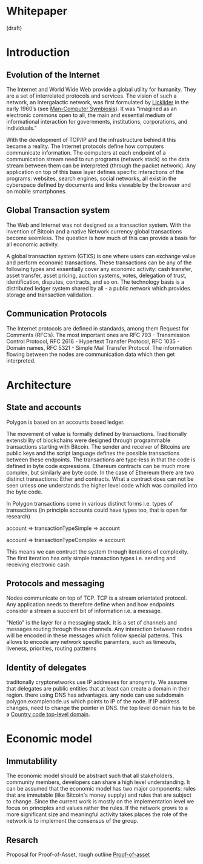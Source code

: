 # Whitepaper

(draft)

# Introduction

## Evolution of the Internet

The Internet and World Wide Web provide a global utility for humanity. They are a set of interrelated protocols and services. The vision of such a network, an Intergalactic network, was first formulated by [Licklider](https://en.wikipedia.org/wiki/J._C._R._Licklider) in the early 1960’s (see [Man-Computer Symbiosis](https://en.wikipedia.org/wiki/Man-Computer_Symbiosis)). It was “imagined as an electronic commons open to all, the main and essential medium of informational interaction for governments, institutions, corporations, and individuals.”

With the development of TCP/IP and the infrastructure behind it this became a reality. The Internet protocols define how computers communicate information. The computers at each endpoint of a communication stream need to run programs (network stack) so the data stream between them can be interpreted (through the packet network). Any application on top of this base layer defines specific interactions of the programs: websites, search engines, social networks, all exist in the cyberspace defined by documents and links viewable by the browser and on mobile smartphones.

## Global Transaction system

The Web and Internet was not designed as a transaction system. With the invention of Bitcoin and a native Network currency global transactions become seemless. The question is how much of this can provide a basis for all economic activity. 

A global transaction system (GTXS) is one where users can exchange value and perform economic transactions. These transactions can be any of the following types and essentially cover any economic activity: cash transfer, asset transfer, asset pricing, auction systems, votes, delegation of trust, identification, disputes, contracts, and so on. The technology basis is a distributed ledger system shared by all - a public network which provides storage and transaction validation.

## Communication Protocols

The Internet protocols are defined in standards, among them Request for Comments (RFC’s). The most important ones are RFC 793 - Transmission Control Protocol, RFC 2616 - Hypertext Transfer Protocol, RFC 1035 - Domain names, RFC 5321 - Simple Mail Transfer Protocol. The information flowing between the nodes are communication data which then get interpreted. 

# Architecture

## State and accounts

Polygon is based on an accounts based ledger.

The movement of value is formally defined by transactions. Traditionally extensbility of blockchains were designed through programmable transactions starting with Bitcoin. The sender and receiver of Bitcoins are public keys and the script language defines the possible transactions between these endpoints. The transactions are type-less in that the code is defined in byte code expressions. Ethereum contracts can be much more complex, but similarly are byte code. In the case of Ethereum there are two distinct transactions: Ether and contracts. What a contract does can not be seen unless one understands the higher level code which was compiled into the byte code. 

In Polygon transactions come in various distinct forms i.e. types of transactions (in principle accounts could have types too, that is open for research)

account => transactionTypeSimple => account

account => transactionTypeComplex => account

This means we can contruct the system through iterations of complexity. The first iteration has only simple transaction types i.e. sending and receiving electronic cash.

## Protocols and messaging

Nodes communicate on top of TCP. TCP is a stream orientated protocol. Any application needs to therefore define when and how endpoints consider a stream a succient bit of information i.e. a message. 

"Netio" is the layer for a messaging stack. It is a set of channels and messages routing through these channels. Any interaction between nodes will be encoded in these messages which follow special patterns. This allows to encode any network specific paramters, such as timeouts, liveness, priorities, routing pattterns

## Identity of delegates

traditonally cryptonetworks use IP addresses for anonymity. We assume that delegates are public entities that at least can create a domain in their region. there using DNS has advantages. any node can use subdomain polygon.examplenode.us which points to IP of the node. if IP address changes, need to change the pointer in DNS. the top level domain has to be a [Country code top-level domain](https://en.wikipedia.org/wiki/Country_code_top-level_domain).

# Economic model

## Immutablility

The economic model should be abstract such that all stakeholders, community members, developers can share a high level understanding. It can be assumed that the economic model has two major components: rules that are immutable
(like Bitcoin's money supply) and rules that are subject to change. Since the current work is mostly on the 
implementation level we focus on principles and values rather the rules. If the network grows to a more significant size and meaningful activity takes places the role of the network is to implement the consensus of the group.

## Resarch

Proposal for Proof-of-Asset, rough outline [Proof-of-asset](http://enet.io/blockchain/2019/05/25/poa.html)